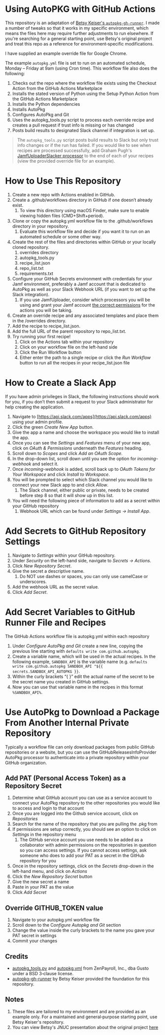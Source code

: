 # Using AutoPKG with GitHub Actions

This repository is an adaptation of [Betsy Keiser's `autopkg-gh-runner`](https://github.com/betsykeiser/autopkg-gh-runner). I made a number of tweaks so that it works in my specific environment, which means the files here may require further adjustments to run elsewhere. If you're searching for a general starting point, use Betsy's original project and treat this repo as a reference for environment‑specific modifications.

I have supplied an example override file for Google Chrome.

The example `autopkg.yml` file is set to run on an automated schedule, Monday – Friday at 9am (using Cron time). This workflow file also does the following:
1. Checks out the repo where the workflow file exists using the Checkout Action from the GitHub Actions Marketplace
2. Installs the stated version of Python using the Setup Python Action from the GitHub Actions Marketplace
3. Installs the Python dependencies
4. Installs AutoPkg
5. Configures AutoPkg and Git
6. Uses the autopkg_tools.py script to process each override recipe and creates a pull request if trust info is missing or has changed
7. Posts build results to designated Slack channel if integration is set up.

> The ``` autopkg_tools.py ``` script posts build results to Slack but only trust info changes or if
> the run
> has failed. If you would like to see when recipes are processed successfully, add Graham Pugh's
> [JamfUploaderSlacker processor](https://github.com/grahampugh/jamf-upload/blob/main/JamfUploaderProcessors/READMEs/JamfUploaderSlacker.md) to the end of each of your recipes (view the provided override file for
> an example). 

# How to Use This Repository

1. Create a new repo with Actions enabled in GitHub.
2. Create a .github/workflows directory in GitHub if one doesn’t already exist.
    1. To view this directory using macOS Finder, make sure to enable viewing hidden files           (CMD+Shift+period).
3. Clone or copy the autopkg.yml workflow file to the .github/workflows directory in your repository.
    1. Evaluate this workflow file and decide if you want it to run on an automated schedule or some other way.
4. Create the rest of the files and directories within GitHub or your locally cloned repository.
    1. overrides directory
    2. autopkg_tools.py
    3. recipe_list.json
    4. repo_list.txt
    5. requirements.txt
5. Configure your GitHub Secrets environment with credentials for your Jamf environment, preferably a Jamf account that is dedicated to AutoPkg as well as your Slack Webhook URL (if you want to set up the Slack integration).
    1. If you use JamfUploader, consider which processors you will be using and grant your Jamf account  [the correct permissions](https://github.com/grahampugh/jamf-upload/wiki/JamfUploader-AutoPkg-Processors#jamf-account-privileges) for the actions you will be taking.
6. Create an override recipe and any associated templates and place them in the /overrides directory.
7. Add the recipe to recipe_list.json.
8. Add the full URL of the parent repository to repo_list.txt.
9. Try running your first recipe!
    1. Click on the Actions tab within your repository
    2. Click on your workflow file on the left-hand side
    3. Click the Run Workflow button
    4. Either enter the path to a single recipe or click the *Run Workflow* button to run all the recipes in your recipe_list.json file

# How to Create a Slack App

If you have admin privileges in Slack, the following instructions should work for you, if you don’t then submit a request to your Slack administrator for help creating the application.
> 

1. Navigate to [https://api.slack.com/apps](https://api.slack.com/apps) using your admin profile.
2. Click the green *Create New App* button.
3. Give the app a name and choose the workspace you would like to install the app.
4. Once you can see the *Settings* and *Features* menu of your new app, click on *OAuth & Permissions* underneath the *Features* heading.
5. Scroll down to *Scopes* and click *Add an OAuth Scope*.
6. In the drop-down list, scroll down until you see the option for *incoming-webhook* and select it.
7. Once *incoming-webhook* is added, scroll back up to *OAuth Tokens for Your Workspace* and click *Install to Workspace*.
8. You will be prompted to select which Slack channel you would like to connect your new Slack app to and click *Allow*.
    1. The Slack channel, either public or private, needs to be created before step 8 so that it will show up in this list.
9. You will need the following piece of information to add as a secret within your GitHub repository
    1. Webhook URL which can be found under *Settings → Install App*.
  
# Add Secrets to GitHub Repository Settings

1. Navigate to *Settings* within your GitHub repository.
2. Under *Security* on the left-hand side, navigate to *Secrets → Actions*.
3. Click *New Repository Secret*.
4. Give the secret a descriptive name.
    1. Do NOT use dashes or spaces, you can only use camelCase or underscores. 
5. Add the webhook URL as the secret value.
6. Click *Add Secret*.

# Add Secret Variables to GitHub Runner File and Recipes

The GitHub Actions workflow file is autopkg.yml within each repository

1. Under *Configure AutoPkg and Git* create a new line, copying the previous line starting with ``` defaults write com.github.autopkg ```.
2. Create a variable name, which will be used in the actual recipes. In the following example, ``` SANDBOX_API ``` is the variable name (e.g. ``` defaults write com.github.autopkg SANDBOX_API "${{ secrets.SANDBOX_API_AUTOPKG }} ```.
3. Within the curly brackets “{ }” edit the actual name of the secret to be the secret name you created in GitHub settings.
4. Now you can use that variable name in the recipes in this format ``` %SANDBOX_API% ```.

# Use AutoPkg to Download a Package From Another Internal Private Repository

Typically a workflow file can only download packages from public GitHub repositories or a website, but you can use the GitHubReleasesInfoProvider AutoPkg processor to authenticate into a private repository within your GitHub organization.

## Add PAT (Personal Access Token) as a Repository Secret

1. Determine what GitHub account you can use as a service account to connect your AutoPkg repository to the other repositories you would like to access and login to that account
2. Once you are logged into the Github service account, click on *Repositories*
3. Search for the name of the repository that you are pulling the .pkg from 
4. If permissions are setup correctly, you should see an option to click on *Settings* in the repository menu
    1. The GitHub service account you use needs to be added as a collaborator with admin permissions on the repositories in question so you can access settings. If you cannot access settings, ask someone who does to add your PAT as a secret in the GitHub repository for you
5. Once in the repository settings, click on the *Secrets* drop-down in the left-hand menu, and click on *Actions*
6. Click the *New Repository Secret* button
7. Give the new secret a name
8. Paste in your PAT as the value
9. Click *Add Secret*

## Override GITHUB_TOKEN value
1. Navigate to your autopkg.yml workflow file
2. Scroll down to the C*onfigure Autopkg and Git* section
3. Change the value inside the curly brackets to the name you gave your PAT secret in settings
4. Commit your changes

## Credits

- [autopkg_tools.py](https://github.com/Gusto/it-cpe-opensource/blob/main/autopkg/autopkg_tools.py) and [autopkg.yml](https://github.com/Gusto/it-cpe-opensource/blob/main/autopkg/workflows/autopkg.yml) from ZenPayroll, Inc., dba Gusto under a BSD 3‑clause license.
- [autopkg-gh-runner](https://github.com/betsykeiser/autopkg-gh-runner) by Betsy Keiser provided the foundation for this repository.

## Notes

1. These files are tailored to my environment and are provided as an example only. For a maintained and general‑purpose starting point, use Betsy Keiser's repository.
2. You can view Betsy's JNUC presentation about the original project [here](https://www.youtube.com/watch?v=2_xT6Fy2Yi0&pp=ygUXam51YyAyMDIzIGF1dG9wa2cgYmV0c3k%3D)
